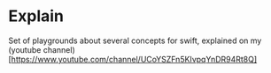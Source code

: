 # Explain
Set of playgrounds about several concepts for swift, explained on my (youtube channel)[https://www.youtube.com/channel/UCoYSZFn5KIvpqYnDR94Rt8Q]
